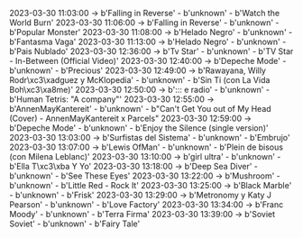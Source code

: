 2023-03-30 11:03:00 -> b'Falling in Reverse' - b'unknown' - b'Watch the World Burn'
2023-03-30 11:06:00 -> b'Falling in Reverse' - b'unknown' - b'Popular Monster'
2023-03-30 11:08:00 -> b'Helado Negro' - b'unknown' - b'Fantasma Vaga'
2023-03-30 11:13:00 -> b'Helado Negro' - b'unknown' - b'Pais Nublado'
2023-03-30 12:36:00 -> b'Tv Star' - b'unknown' - b'TV Star - In-Between (Official Video)'
2023-03-30 12:40:00 -> b'Depeche Mode' - b'unknown' - b'Precious'
2023-03-30 12:49:00 -> b'Rawayana, Willy Rodr\xc3\xadguez y McKlopedia' - b'unknown' - b'Sin Ti (con La Vida Boh\xc3\xa8me)'
2023-03-30 12:50:00 -> b'::: e radio' - b'unknown' - b'Human Tetris: "A company"'
2023-03-30 12:55:00 -> b'AnnenMayKantereit' - b'unknown' - b"Can't Get You out of My Head (Cover) - AnnenMayKantereit x Parcels"
2023-03-30 12:59:00 -> b'Depeche Mode' - b'unknown' - b'Enjoy the Silence (single version)'
2023-03-30 13:03:00 -> b'Surfistas del Sistema' - b'unknown' - b'Embrujo'
2023-03-30 13:07:00 -> b'Lewis OfMan' - b'unknown' - b'Plein de bisous (con Milena Leblanc)'
2023-03-30 13:10:00 -> b'girl ultra' - b'unknown' - b'Ella T\xc3\xba Y Yo'
2023-03-30 13:18:00 -> b'Deep Sea Diver' - b'unknown' - b'See These Eyes'
2023-03-30 13:22:00 -> b'Mushroom' - b'unknown' - b'Little Red - Rock It'
2023-03-30 13:25:00 -> b'Black Marble' - b'unknown' - b'Frisk'
2023-03-30 13:29:00 -> b'Metronomy y Katy J Pearson' - b'unknown' - b'Love Factory'
2023-03-30 13:34:00 -> b'Franc Moody' - b'unknown' - b'Terra Firma'
2023-03-30 13:39:00 -> b'Soviet Soviet' - b'unknown' - b'Fairy Tale'
